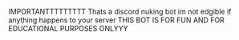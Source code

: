 IMPORTANTTTTTTTTT
Thats a discord nuking bot im not edgible if anything happens to your server
THIS BOT IS FOR FUN AND FOR EDUCATIONAL PURPOSES ONLYYY
